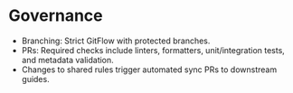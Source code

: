 
# Governance

- Branching: Strict GitFlow with protected branches.
- PRs: Required checks include linters, formatters, unit/integration tests, and metadata validation.
- Changes to shared rules trigger automated sync PRs to downstream guides.

